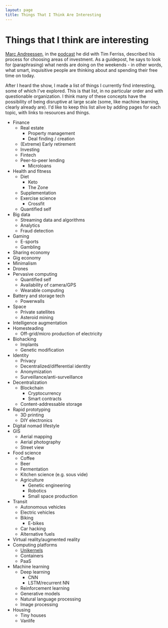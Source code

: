 ```yaml
---
layout: page
title: Things That I Think Are Interesting
---
```

# Things that I think are interesting

[Marc Andreessen](http://blog.pmarca.com/), in the
[podcast](https://tim.blog/2016/05/29/marc-andreessen/) he did with Tim
Ferriss, described his process for choosing areas of investment. As a
guidepost, he says to look for (paraphrasing) what nerds are doing on
the weekends - in other words, what smart, inquisitive people are
thinking about and spending their free time on today. 

After I heard the show, I made a list of things I currently find
interesting, some of which I've explored. This is that list, in no
particular order and with questionable organization. I think many of
these concepts have the possibility of being disruptive at large scale
(some, like machine learning, clearly already are). I'd like to keep
this list alive by adding pages for each topic, with links to resources
and things.

  * Finance
      * Real estate
          * Property management
          * Deal finding / creation
      * (Extreme) Early retirement
      * Investing
      * Fintech
      * Peer-to-peer lending
          * Microloans
  * Health and fitness
      * Diet
          * Keto
          * The Zone
      * Supplementation
      * Exercise science
          * Crossfit
      * Quantified self
  * Big data
      * Streaming data and algorithms
      * Analytics
      * Fraud detection
  * Gaming
      * E-sports
      * Gambling
  * Sharing economy
  * Gig economy
  * Minimalism
  * Drones
  * Pervasive computing
      * Quantified self
      * Availability of camera/GPS
      * Wearable computing
  * Battery and storage tech
      * Powerwalls
  * Space
      * Private satellites
      * Asteroid mining
  * Intelligence augmentation
  * Homesteading
      * Off-grid/micro production of electricity
  * Biohacking
      * Implants
      * Genetic modification
  * Identity
      * Privacy
      * Decentralized/differential identity
      * Anonymization
      * Surveillance/anti-surveillance
  * Decentralization
      * Blockchain
          * Cryptocurrency
          * Smart contracts
      * Content-addressable storage
  * Rapid prototyping
      * 3D printing
      * DIY electronics
  * Digital nomad lifestyle
  * GIS
      * Aerial mapping
      * Aerial photography
      * Street view
  * Food science
      * Coffee
      * Beer
      * Fermentation
      * Kitchen science (e.g. sous vide)
      * Agriculture
          * Genetic engineering
          * Robotics
          * Small space production
  * Transit
      * Autonomous vehicles
      * Electric vehicles
      * Biking
          * E-bikes
      * Car hacking
      * Alternative fuels
  * Virtual reality/augmented reality
  * Computing platforms
      * [Unikernels](nerdstuff/unikernels.html)
      * Containers
      * PaaS
  * Machine learning
      * Deep learning
          * CNN
          * LSTM/recurrent NN
      * Reinforcement learning
      * Generative models
      * Natural language processing
      * Image processing
  * Housing
      * Tiny houses
      * Vanlife

